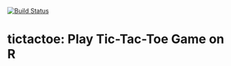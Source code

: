 
<!-- README.md is generated from README.Rmd. Please edit that file -->
[![Build Status](https://travis-ci.org/kota7/tictactoe.svg?branch=master)](https://travis-ci.org/kota7/tictactoe)

tictactoe: Play Tic-Tac-Toe Game on R
=====================================
